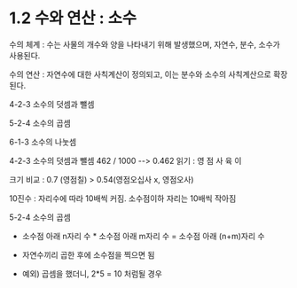 # 1.2 수와 연산 : 소수

수의 체계 : 수는 사물의 개수와 양을 나타내기 위해 발생했으며, 자연수, 분수, 소수가 사용된다.

수의 연산 : 자연수에 대한 사칙계산이 정의되고, 이는 분수와 소수의 사칙계산으로 확장된다.

 

4-2-3  소수의 덧셈과 뺄셈

5-2-4  소수의 곱셈

6-1-3  소수의 나눗셈

 

4-2-3  소수의 덧셈과 뺄셈
  462 / 1000  --> 0.462 읽기 : 영 점 사 육 이

  크기 비교 : 0.7 (영점칠) > 0.54(영점오십사 x,  영점오사) 

  10진수 : 자리수에 따라 10배씩 커짐.  소수점이하 자리는 10배씩 작아짐

5-2-4  소수의 곱셈
  - 소수점 아래 n자리 수   *  소수점 아래 m자리 수  =  소수점 아래 (n+m)자리 수

  - 자연수끼리 곱한 후에 소수점을 찍으면 됨

  - 예외) 곱셈을 했더니, 2*5 = 10 처럼될 경우